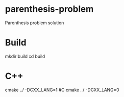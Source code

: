 # parenthesis-problem
Parenthesis problem solution

# Build
mkdir build 
cd build
# C++
cmake ../ -DCXX_LANG=1
#C
cmake ../ -DCXX_LANG=0
